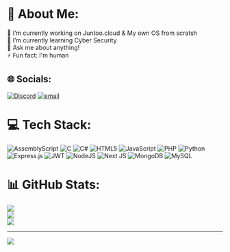 # 💫 About Me:
🔭 I’m currently working on Juntoo.cloud & My own OS from scratsh<br>🌱 I’m currently learning Cyber Security<br>💬 Ask me about anything!<br>⚡ Fun fact: I'm human


## 🌐 Socials:
[![Discord](https://img.shields.io/badge/Discord-%237289DA.svg?logo=discord&logoColor=white)](https://discord.gg/d3faultnull) [![email](https://img.shields.io/badge/Email-D14836?logo=gmail&logoColor=white)](mailto:d3faultnull@gmail.com) 

# 💻 Tech Stack:
![AssemblyScript](https://img.shields.io/badge/assembly%20script-%23000000.svg?style=for-the-badge&logo=assemblyscript&logoColor=white) ![C](https://img.shields.io/badge/c-%2300599C.svg?style=for-the-badge&logo=c&logoColor=white) ![C#](https://img.shields.io/badge/c%23-%23239120.svg?style=for-the-badge&logo=csharp&logoColor=white) ![HTML5](https://img.shields.io/badge/html5-%23E34F26.svg?style=for-the-badge&logo=html5&logoColor=white) ![JavaScript](https://img.shields.io/badge/javascript-%23323330.svg?style=for-the-badge&logo=javascript&logoColor=%23F7DF1E) ![PHP](https://img.shields.io/badge/php-%23777BB4.svg?style=for-the-badge&logo=php&logoColor=white) ![Python](https://img.shields.io/badge/python-3670A0?style=for-the-badge&logo=python&logoColor=ffdd54) ![Express.js](https://img.shields.io/badge/express.js-%23404d59.svg?style=for-the-badge&logo=express&logoColor=%2361DAFB) ![JWT](https://img.shields.io/badge/JWT-black?style=for-the-badge&logo=JSON%20web%20tokens) ![NodeJS](https://img.shields.io/badge/node.js-6DA55F?style=for-the-badge&logo=node.js&logoColor=white) ![Next JS](https://img.shields.io/badge/Next-black?style=for-the-badge&logo=next.js&logoColor=white) ![MongoDB](https://img.shields.io/badge/MongoDB-%234ea94b.svg?style=for-the-badge&logo=mongodb&logoColor=white) ![MySQL](https://img.shields.io/badge/mysql-4479A1.svg?style=for-the-badge&logo=mysql&logoColor=white)
# 📊 GitHub Stats:
![](https://github-readme-stats.vercel.app/api?username=de4aultnull&theme=dark&hide_border=false&include_all_commits=false&count_private=false)<br/>
![](https://nirzak-streak-stats.vercel.app/?user=de4aultnull&theme=dark&hide_border=false)<br/>
![](https://github-readme-stats.vercel.app/api/top-langs/?username=de4aultnull&theme=dark&hide_border=false&include_all_commits=false&count_private=false&layout=compact)

---
[![](https://visitcount.itsvg.in/api?id=de4aultnull&icon=0&color=12)](https://visitcount.itsvg.in)

<!-- Proudly created with GPRM ( https://gprm.itsvg.in ) -->
